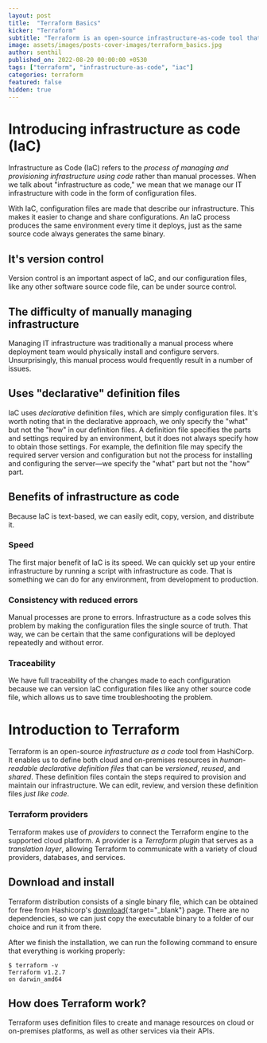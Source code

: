 ```yaml
---
layout: post
title:  "Terraform Basics"
kicker: "Terraform"
subtitle: "Terraform is an open-source infrastructure-as-code tool that allows us to programmatically provision the physical resources required for an application to run."
image: assets/images/posts-cover-images/terraform_basics.jpg
author: senthil
published_on: 2022-08-20 00:00:00 +0530
tags: ["terraform", "infrastructure-as-code", "iac"]
categories: terraform
featured: false
hidden: true
---
```


# Introducing infrastructure as code (IaC)

Infrastructure as Code (IaC) refers to the *process of managing and provisioning infrastructure using code* rather than manual processes. When we talk about "infrastructure as code," we mean that we manage our IT infrastructure with code in the form of configuration files.

With IaC, configuration files are made that describe our infrastructure. This makes it easier to change and share configurations. An IaC process produces the same environment every time it deploys, just as the same source code always generates the same binary.

## It's version control

Version control is an important aspect of IaC, and our configuration files, like any other software source code file, can be under source control.

## The difficulty of manually managing infrastructure

Managing IT infrastructure was traditionally a manual process where deployment team would physically install and configure servers. Unsurprisingly, this manual process would frequently result in a number of issues.

## Uses "declarative" definition files

IaC uses *declarative* definition files, which are simply configuration files. It's worth noting that in the declarative approach, we only specify the "what" but not the "how" in our definition files. A definition file specifies the parts and settings required by an environment, but it does not always specify how to obtain those settings. For example, the definition file may specify the required server version and configuration but not the process for installing and configuring the server—we specify the "what" part but not the "how" part.

## Benefits of infrastructure as code

Because IaC is text-based, we can easily edit, copy, version, and distribute it.

### Speed

The first major benefit of IaC is its speed. We can quickly set up your entire infrastructure by running a script with infrastructure as code. That is something we can do for any environment, from development to production.

### Consistency with reduced errors

Manual processes are prone to errors. Infrastructure as a code solves this problem by making the configuration files the single source of truth. That way, we can be certain that the same configurations will be deployed repeatedly and without error.

### Traceability

We have full traceability of the changes made to each configuration because we can version IaC configuration files like any other source code file, which allows us to save time troubleshooting the problem.

# Introduction to Terraform

Terraform is an open-source *infrastructure as a code* tool from HashiCorp. It enables us to define both cloud and on-premises resources in *human-readable declarative definition files* that can be *versioned*, *reused*, and *shared*. These definition files contain the steps required to provision and maintain our infrastructure. We can edit, review, and version these definition files *just like code*.

### Terraform providers

Terraform makes use of *providers* to connect the Terraform engine to the supported cloud platform. A provider is a *Terraform plugin* that serves as a *translation layer*, allowing Terraform to communicate with a variety of cloud providers, databases, and services.

## Download and install

Terraform distribution consists of a single binary file, which can be obtained for free from Hashicorp's [download](https://www.terraform.io/downloads){:target="_blank"} page. There are no dependencies, so we can just copy the executable binary to a folder of our choice and run it from there.

After we finish the installation, we can run the following command to ensure that everything is working properly:

```shell
$ terraform -v
Terraform v1.2.7
on darwin_amd64
```

## How does Terraform work?

Terraform uses definition files to create and manage resources on cloud or on-premises platforms, as well as other services via their APIs.
